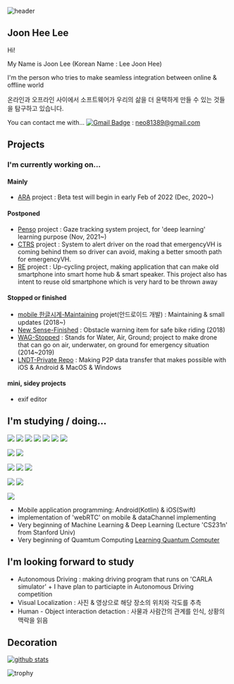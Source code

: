 ![header](https://capsule-render.vercel.app/api?type=waving&color=0:8deebc,100:96eff4&height=300&section=header&text=HeLlo_WoRlD!&fontColor=#000000&fontSize=90)

## Joon Hee Lee
Hi!

My Name is Joon Lee (Korean Name : Lee Joon Hee)

I'm the person who tries to make seamless integration between online & offline world

온라인과 오프라인 사이에서 소프트웨어가 우리의 삶을 더 윤택하게 만들 수 있는 것들을 탐구하고 있습니다.

You can contact me with...
[![Gmail Badge](https://img.shields.io/badge/-Gmail-d14836?style=flat-square&logo=Gmail&logoColor=white&link=mailto:neo81389@gmail.com)](mailto:neo81389@gmail.com) : neo81389@gmail.com

## Projects
###  I'm currently working on...
#### Mainly
- [ARA](https://github.com/ARA-developer/ARA) project : Beta test will begin in early Feb of 2022 (Dec, 2020~)

#### Postponed
- [Penso](https://github.com/PensoTeam) project : Gaze tracking system project, for 'deep learning' learning purpose (Nov, 2021~)
- [CTRS](https://github.com/JoonLee-K/CTRS) project : System to alert driver on the road that emergencyVH is coming behind them so driver can avoid, making a better smooth path for emergencyVH.
- [RE](https://github.com/JoonLee-K/Re) project : Up-cycling project, making application that can make old smartphone into smart home hub & smart speaker. This project also has intent to reuse old smartphone which is very hard to be thrown away

#### Stopped or finished
- [mobile 한글시계-Maintaining](https://hangulclock.today/#/) projet(안드로이드 개발) : Maintaining & small updates (2018~)
- [New Sense-Finished](https://github.com/JoonLee-K/NewSense) : Obstacle warning item for safe bike riding (2018)
- [WAG-Stopped](https://github.com/JoonLee-K/WAG-Project) : Stands for Water, Air, Ground; project to make drone that can go on air, underwater, on ground for emergency situation (2014~2019)
- [LNDT-Private Repo](https://github.com/JoonLee-K/LocalNetworkDataTransfer) : Making P2P data transfer that makes possible with iOS & Android & MacOS & Windows

#### mini, sidey projects
- exif editor

## I'm studying / doing...
<img src="https://img.shields.io/badge/Python-4ae495?style=flat-square&logo=Python&logoColor=black"/></a>
<img src="https://img.shields.io/badge/Kotlin-4ae495?style=flat-square&logo=Kotlin&logoColor=black"/></a>
<img src="https://img.shields.io/badge/Java-4ae495?style=flat-square&logo=Java&logoColor=black"/></a>
<img src="https://img.shields.io/badge/Swift-4ae495?style=flat-square&logo=Swift&logoColor=black"/></a>
<img src="https://img.shields.io/badge/C-4ae495?style=flat-square&logo=C&logoColor=black"/></a>
<img src="https://img.shields.io/badge/C++-4ae495?style=flat-square&logo=Cplusplus&logoColor=black"/></a>
<img src="https://img.shields.io/badge/C_Sharp-4ae495?style=flat-square&logo=CSharp&logoColor=black"/></a>

<img src="https://img.shields.io/badge/Android-4ae495?style=flat-square&logo=Android&logoColor=black"/></a>
<img src="https://img.shields.io/badge/iOS-4ae495?style=flat-square&logo=Apple&logoColor=black"/></a>

<img src="https://img.shields.io/badge/Firebase-4ae495?style=flat-square&logo=Firebase&logoColor=black"/></a>
<img src="https://img.shields.io/badge/webRTC-4ae495?style=flat-square&logo=webRTC&logoColor=black"/></a>
<img src="https://img.shields.io/badge/OpenCV-4ae495?style=flat-square&logo=OpenCV&logoColor=black"/></a>

<img src="https://img.shields.io/badge/DeepLearning-4ae495?style=flat-square&logo=OpenAI&logoColor=black"/></a>
<img src="https://img.shields.io/badge/MachineLearning-4ae495?style=flat-square&logo=OpenAI&logoColor=black"/></a>

<img src="https://img.shields.io/badge/Qiskit-4ae495?style=flat-square&logo=Qiskit&logoColor=black"/></a>
- Mobile application programming: Android(Kotlin) & iOS(Swift)
- implementation of 'webRTC' on mobile & dataChannel implementing
- Very beginning of Machine Learning & Deep Learning (Lecture 'CS231n' from Stanford Univ)
- Very beginning of Quamtum Computing [Learning Quantum Computer](https://github.com/JoonLee-K/QuantumComputingLearning)

## I'm looking forward to study
- Autonomous Driving : making driving program that runs on 'CARLA simulator' + I have plan to particiapte in Autonomous Driving competition
- Visual Localization : 사진 & 영상으로 해당 장소의 위치와 각도를 추측
- Human - Object interaction detaction : 사물과 사람간의 관계를 인식, 상황의 맥락을 읽음

## Decoration
[![github stats](https://github-readme-stats.vercel.app/api?username=JoonLee-K&show_icons=true)](https://github.com/JoonLee-K/)

![trophy](https://github-profile-trophy.vercel.app/?username=JoonLee-K)
